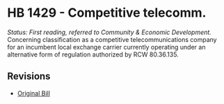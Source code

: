 # HB 1429 - Competitive telecomm.
*Status: First reading, referred to Community & Economic Development.*
Concerning classification as a competitive telecommunications company for an incumbent local exchange carrier currently operating under an alternative form of regulation authorized by RCW 80.36.135.

## Revisions
* [Original Bill](1/)